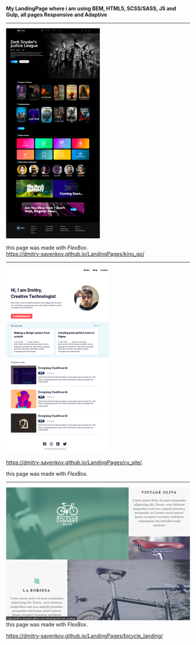 **My LandingPage where i am using BEM, HTML5, SCSS/SASS, JS and Gulp, all pages Responsive and Adaptive**

* * *
![alt text](screen/kinogo.png "")​  

this page was made with *FlexBox*.  
https://dmitry-savenkov.github.io/LandingPages/kino_go/
* * *
![alt text](screen/cv.png "")​  

https://dmitry-savenkov.github.io/LandingPages/cv_site/. 

this page was made with *FlexBox*.  

* * *
![alt text](screen/bicycle.png "")​  
 this page was made with *FlexBox*.  
  
https://dmitry-savenkov.github.io/LandingPages/bicycle_landing/
